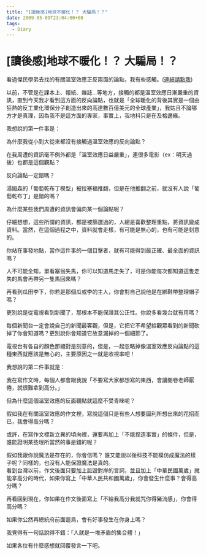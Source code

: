 ```yaml
---
title: "[讀後感]地球不暖化！？ 大騙局！？"
date: 2009-05-09T23:04:00+08
tags:
  - Diary
---
```

# [讀後感]地球不暖化！？ 大騙局！？

看過傑民學弟去找的有關溫室效應正反兩面的論點，我有些感觸。([連結請點我](http://chieh-min.blogspot.com/2009/05/blog-post_04.html))  
  
以前，不管是在課本上、報紙、雜誌…等地方，接觸的都是溫室效應日漸嚴重的資訊，直到今天我才看到這方面的反向論點，也就是「全球暖化的背後其實是一個由狂熱的反工業化環保分子創造出來的高達數百億美元的全球產業」，我姑且不論哪方才是真理，因為我不是這方面的專家，事實上，我地科只是在及格邊緣。  
  
我想說的第一件事是：

為什麼我從小到大從來都沒有接觸過溫室效應的反向論點？

在我周遭的資訊毫不例外都是「溫室效應日益嚴重」，連很多電影（ex：明天過後）也都是這個觀點？

反向論點一定錯嗎？

湯姆森的「葡萄乾布丁模型」被拉塞福推翻，但是在他推翻之前，就沒有人說「葡萄乾布丁」是錯的嗎？

為什麼某些我們周遭的資訊會偏向某一個論點呢？

仔細想想，這些所謂的資訊，都是被篩選過的，人總是喜歡整理重點，將資訊變成資料。當然，在這個過程之中，資料就會走樣，有可能是無心的，也有可能是刻意的。

你站在事發地點，當作這件事的一個目擊者，就有可能得到最正確、最全面的資訊嗎？

人不可能全知，單看塞翁失馬，你可以知道馬走失了，可是你能每次都知道這隻走失的馬會再帶另一隻馬回來嗎？

再看到瓜田李下，你若是那個瓜或李的主人，你會對自己說他是在綁鞋帶整理帽子嗎？

更別說是從電視看到新聞了，那根本不能保證其公正性。你說多看幾台就有用嗎？

每個新聞台一定會說自己的新聞最客觀，但是，它把它不希望給觀眾看到的新聞砍掉了你會知道嗎？更別說你會知道它故意漏掉的一個細節了。

電視台有各自的顏色那絕對是刻意的，但是，一起忽略掉像溫室效應反向論點的這種東西就應該是無心的，主要原因之一就是收視率吧！  
  
我想說的第二件事就是：

我在寫作文時，每個人都會跟我說「不要寫大家都想寫的東西，會讓閱卷老師厭倦，就很難拿到高分。」

但為什麼這個溫室效應的反面觀點就這麼不受青睞呢？

假如我在有關溫室效應的作文裡，寫說這個只是有些人想要圖利所想出來的花招而已，我會得高分嗎？

或許，在寫作文標新立異的頃向裡，還要再加上「不能捏造事實」的條件，但是，誰能證明某些理所當然的事是錯的呢？

假如我跟你說魔法是存在的，你會信嗎？ 誰又能說以後科技不能模仿成魔法的樣子呢？同樣的，也沒有人能保證魔法是真的。  
看到台灣以前，作文後面只要加上詆毀對岸的言詞，並且加上「中華民國萬歲」就能拿高分的時代，如果你寫上「中華人民共和國萬歲」，你會發生什麼事？會得高分嗎？

再看回到現在，你如果在作文後面寫上「不給我高分我就咒你得豬流感」，你會得高分嗎？

如果你公然再總統府前面遛鳥，會有好事發生在你身上嗎？

我覺得有一句話說得不錯：「人就是一堆矛盾的集合體！」

如果各位有什麼感想就回覆發言一下吧。
